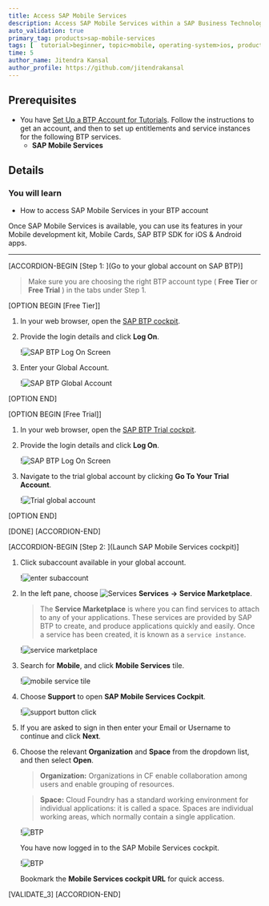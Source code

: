 ```yaml
---
title: Access SAP Mobile Services
description: Access SAP Mobile Services within a SAP Business Technology Platform account and open the Mobile Services cockpit.
auto_validation: true
primary_tag: products>sap-mobile-services
tags: [  tutorial>beginner, topic>mobile, operating-system>ios, products>sap-business-technology-platform, products>sap-mobile-services, products>ios-sdk-for-sap-btp, products>android-sdk-for-sap-btp, products>sap-mobile-cards, products>mobile-development-kit-client]
time: 5
author_name: Jitendra Kansal
author_profile: https://github.com/jitendrakansal
---
```

## Prerequisites  

- You have [Set Up a BTP Account for Tutorials](group.btp-setup). Follow the instructions to get an account, and then to set up entitlements and service instances for the following BTP services.
    - **SAP Mobile Services**

## Details

### You will learn  

- How to access SAP Mobile Services in your BTP account

Once SAP Mobile Services is available, you can use its features in your Mobile development kit, Mobile Cards, SAP BTP SDK for iOS & Android apps.

---

[ACCORDION-BEGIN [Step 1: ](Go to your global account on SAP BTP)]

> Make sure you are choosing the right BTP account type ( **Free Tier** or **Free Trial** ) in the tabs under Step 1.

[OPTION BEGIN [Free Tier]]

1. In your web browser, open the [SAP BTP cockpit](https://account.hana.ondemand.com/cockpit).

2. Provide the login details and click **Log On**.

    !![SAP BTP Log On Screen](img-2.2.png)

3. Enter your Global Account.

    !![SAP BTP Global Account](img-2-tier-3.png)

[OPTION END]

[OPTION BEGIN [Free Trial]]

1. In your web browser, open the [SAP BTP Trial cockpit](https://account.hanatrial.ondemand.com/cockpit).

2. Provide the login details and click **Log On**.

    !![SAP BTP Log On Screen](img-2.2.png)

3. Navigate to the trial global account by clicking **Go To Your Trial Account**.

    !![Trial global account](img-2-trial-3.png)

[OPTION END]

[DONE]
[ACCORDION-END]


[ACCORDION-BEGIN [Step 2: ](Launch SAP Mobile Services cockpit)]

1. Click subaccount available in your global account.

    !![enter subaccount](img-1.2.png)

2. In the left pane, choose ![Services](icon-services.png) **Services** **&rarr;** **Service Marketplace**.

    >The **Service Marketplace** is where you can find services to attach to any of your applications. These services are provided by SAP BTP to create, and produce applications quickly and easily. Once a service has been created, it is known as a `service instance`.

    !![service marketplace](img-1.4.png)

3. Search for **Mobile**, and click **Mobile Services** tile.  

    !![mobile service tile](img-1.5.png)

4. Choose **Support** to open **SAP Mobile Services Cockpit**.

    !![support button click](img-1.6.png)

5. If you are asked to sign in then enter your Email or Username to continue and click **Next**.

6. Choose the relevant **Organization** and **Space** from the dropdown list, and then select **Open**.

    >**Organization:** Organizations in CF enable collaboration among users and enable grouping of resources.

    >**Space:** Cloud Foundry has a standard working environment for individual applications: it is called a space. Spaces are individual working areas, which normally contain a single application.

    !![BTP](img-1.8.png)

    You have now logged in to the SAP Mobile Services cockpit.

    !![BTP](img-1.9.png)

    Bookmark the **Mobile Services cockpit URL** for quick access.

[VALIDATE_3]
[ACCORDION-END]
